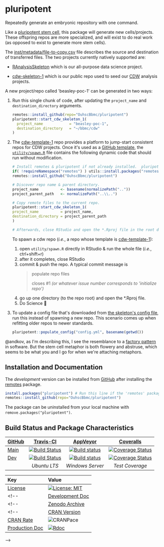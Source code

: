 pluripotent
=========================

Repeatedly generate an embryonic repository with one command.

Like a [pluripotent stem cell](https://en.wikipedia.org/wiki/Stem_cell#Potency_meaning), this package will generate new cells/projects.  These offspring repos are more specialized, and will exist to do real work (as opposed to exist to generate more stem cells).

The [inst/metadata/file-to-copy.csv](https://github.com/OuhscBbmc/pluripotent/blob/main/inst/metadata/file-to-copy.csv) file describes the source and destination of transferred files.  The two projects currently natively supported are:

* [RAnalysisSkeleton](https://github.com/wibeasley/RAnalysisSkeleton) which is our all-purpose data science project.

* [cdw-skeleton-1](https://github.com/OuhscBbmc/cdw-skeleton-1) which is our public repo used to seed our [CDW](https://github.com/OuhscBbmc/prairie-outpost-public) analysis projects.

A new project/repo called 'beasley-poc-1' can be generated in two ways:

1. Run this single chunk of code, after updating the `project_name` and `destination_directory` arguments.

    ```r
    remotes::install_github(repo="OuhscBbmc/pluripotent")
    pluripotent::start_cdw_skeleton_1(
      project_name            = "beasley-poc-1",
      destination_directory   = "~/bbmc/cdw"
    )
    ```

1. The [cdw-template-1](https://github.com/OuhscBbmc/cdw-template-1) repo provides a platform to jump-start consistent repos for CDW projects.  Once it's used as a [GitHub template](https://help.github.com/en/articles/creating-a-repository-from-a-template), the [`utility/spawn.R`](https://github.com/OuhscBbmc/cdw-template-1/blob/main/utility/spawn.R) file contains the following dynamic code that should run without modification.

    ```r
    # Install remotes & pluripotent if not already installed.  pluripotent won't reinstall if it's already up-to-date.
    if( !requireNamespace("remotes") ) utils::install.packages("remotes")
    remotes::install_github("OuhscBbmc/pluripotent")

    # Discover repo name & parent directory.
    project_name          <- basename(normalizePath(".."))
    project_parent_path   <- normalizePath("..\\..")

    # Copy remote files to the current repo.
    pluripotent::start_cdw_skeleton_1(
    project_name          = project_name,
    destination_directory = project_parent_path
    )

    # Afterwards, close RStudio and open the *.Rproj file in the root directory.
    ```


    To spawn a cdw repo (*i.e.*, a repo whose template is [cdw-template-1](https://github.com/OuhscBbmc/cdw-template-1)):
    
    1. open `utility/spawn.R` directly in RStudio & run the whole file (*i.e.*, ctrl+shift+r)
    1. after it completes, close RStudio
    1. commit & push the repo.  A typical commit message is
        > populate repo files
        >
        > closes #1 *(or whatever issue number corresponds to 'initialize repo')*
    1. go up one directory (to the repo root) and open the *.Rproj file.
    1. Do Science :1st_place_medal: 
    
1. To update a config file that's downloaded from [the skeleton's config file](https://github.com/OuhscBbmc/cdw-skeleton-1/blob/main/config.yml), run this instead of spawning a new repo.  This scenario comes up when refitting older repos to newer standards.
    
    ```r
    pluripotent::populate_config("config.yml", basename(getwd())
    ```
    
    
<!--
If you want to use this package for projects that aren't included in [inst/metadata/file-to-copy.csv](https://github.com/OuhscBbmc/pluripotent/blob/main/inst/metadata/file-to-copy.csv) file describes the source and destination of transferred files.
-->

@andkov, as I'm describing this, I see the resemblance to a [factory pattern](https://en.wikipedia.org/wiki/Factory_(object-oriented_programming)) in software.  But the stem cell metaphor is both flowery and abstruse, which seems to be what you and I go for when we're attaching metaphors.

Installation and Documentation
--------------------------------------

The *development* version can be installed from [GitHub](https://github.com/OuhscBbmc/pluripotent) after installing the [remotes](https://CRAN.R-project.org/package=remotes) package.

```r
install.packages("pluripotent") # Run this line if the 'remotes' package isn't installed already.
remotes::install_github(repo="OuhscBbmc/pluripotent")
```

The package can be uninstalled from your local machine with `remove.packages("pluripotent")`.

Build Status and Package Characteristics
--------------------------------------

| [GitHub](https://github.com/OuhscBbmc/pluripotent) | [Travis-CI](https://travis-ci.org/OuhscBbmc/pluripotent/builds) | [AppVeyor](https://ci.appveyor.com/project/wibeasley/pluripotent/history) | [Coveralls](https://coveralls.io/r/OuhscBbmc/pluripotent) |
| :----- | :---------------------------: | :-----------------------------: | :-------: |
| [Main](https://github.com/OuhscBbmc/pluripotent/tree/main) | [![Build Status](https://travis-ci.org/OuhscBbmc/pluripotent.svg?branch=main)](https://travis-ci.org/OuhscBbmc/pluripotent) | [![Build status](https://ci.appveyor.com/api/projects/status/ie2hgogtuqom092k/branch/main?svg=true)](https://ci.appveyor.com/project/wibeasley/pluripotent/branch/main) | [![Coverage Status](https://coveralls.io/repos/github/OuhscBbmc/pluripotent/badge.svg?branch=main)](https://coveralls.io/github/OuhscBbmc/pluripotent?branch=main) |
| [Dev](https://github.com/OuhscBbmc/pluripotent/tree/dev) | [![Build Status](https://travis-ci.org/OuhscBbmc/pluripotent.svg?branch=dev)](https://travis-ci.org/OuhscBbmc/pluripotent) | [![Build status](https://ci.appveyor.com/api/projects/status/ie2hgogtuqom092k/branch/dev?svg=true)](https://ci.appveyor.com/project/wibeasley/pluripotent/branch/dev) | [![Coverage Status](https://coveralls.io/repos/github/OuhscBbmc/pluripotent/badge.svg?branch=dev)](https://coveralls.io/github/OuhscBbmc/pluripotent?branch=dev) |
| | *Ubuntu LTS* | *Windows Server* | *Test Coverage* |

| Key | Value |
| :--- | :----- |
| [License](https://choosealicense.com/) | [![License: MIT](https://img.shields.io/badge/License-MIT-blue.svg)](https://opensource.org/licenses/MIT) |
<!--| [Development Doc](https://www.rdocumentation.org/) | [![Rdoc](https://img.shields.io/badge/pkgodwn-GitHub.io-orange.svg?longCache=true&style=style=for-the-badge)](https://ouhscbbmc.github.io/pluripotent/) |-->
<!--| [Zenodo Archive](https://zenodo.org/search?ln=en&p=pluripotent) | [![DOI](https://zenodo.org/badge/146359325.svg)](https://zenodo.org/badge/latestdoi/146359325) |-->
<!--| [CRAN Version](https://cran.r-project.org/package=pluripotent) | [![CRAN_Status_Badge](http://www.r-pkg.org/badges/version/pluripotent)](https://cran.r-project.org/package=pluripotent) |
| [CRAN Rate](http://cranlogs.r-pkg.org/) | ![CRANPace](http://cranlogs.r-pkg.org/badges/pluripotent) |
| [Production Doc](https://www.rdocumentation.org/) | [![Rdoc](http://www.rdocumentation.org/badges/version/pluripotent)](http://www.rdocumentation.org/packages/pluripotent) |
-->
